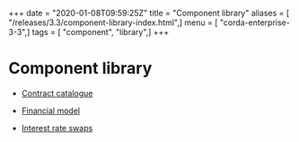 +++
date = "2020-01-08T09:59:25Z"
title = "Component library"
aliases = [ "/releases/3.3/component-library-index.html",]
menu = [ "corda-enterprise-3-3",]
tags = [ "component", "library",]
+++


# Component library


* [Contract catalogue](contract-catalogue.md)

* [Financial model](financial-model.md)

* [Interest rate swaps](contract-irs.md)



